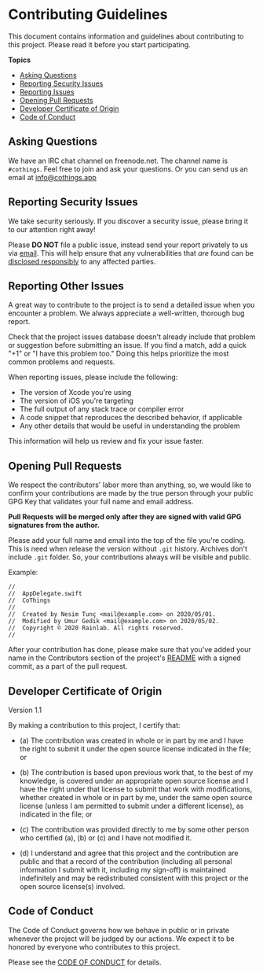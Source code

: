 # Contributing Guidelines

This document contains information and guidelines about contributing to this project.
Please read it before you start participating.

**Topics**

* [Asking Questions](#asking-questions)
* [Reporting Security Issues](#reporting-security-issues)
* [Reporting Issues](#reporting-other-issues)
* [Opening Pull Requests](#opening-pull-requests)
* [Developer Certificate of Origin](#developer-certificate-of-origin)
* [Code of Conduct](#code-of-conduct)

## Asking Questions

We have an IRC chat channel on freenode.net. The channel name is `#cothings`.
Feel free to join and ask your questions. Or you can send us an email at <info@cothings.app>

## Reporting Security Issues

We take  security seriously. If you discover a security issue, please bring it to our attention right away!

Please **DO NOT** file a public issue,
instead send your report privately to us via [email](mailto:info@cothings.app?subject=Security%20Issue).
This will help ensure that any vulnerabilities that _are_ found
can be [disclosed responsibly](https://en.wikipedia.org/wiki/Responsible_disclosure)
to any affected parties.

## Reporting Other Issues

A great way to contribute to the project
is to send a detailed issue when you encounter a problem.
We always appreciate a well-written, thorough bug report.

Check that the project issues database
doesn't already include that problem or suggestion before submitting an issue.
If you find a match, add a quick "+1" or "I have this problem too."
Doing this helps prioritize the most common problems and requests.

When reporting issues, please include the following:

* The version of Xcode you're using
* The version of iOS you're targeting
* The full output of any stack trace or compiler error
* A code snippet that reproduces the described behavior, if applicable
* Any other details that would be useful in understanding the problem

This information will help us review and fix your issue faster.

## Opening Pull Requests

We respect the contributors' labor more than anything, so, we would like to confirm your contributions are made by the true person through your public GPG Key that validates your full name and email address.

**Pull Requests will be merged only after they are signed with valid GPG signatures from the author.**

Please add your full name and email into the top of the file you're coding. This is need when release the version without `.git` history. Archives don't include  `.git` folder. So, your contributions always will be visible and public.

Example:
```
//
//  AppDelegate.swift
//  CoThings
//
//  Created by Nesim Tunç <mail@example.com> on 2020/05/01.
//  Modified by Umur Gedik <mail@example.com> on 2020/05/02.
//  Copyright © 2020 Rainlab. All rights reserved.
//
```

After your contribution has done, please make sure that you've added your name in the Contributors section of the project's [README](readme.md#Contributors) with a signed commit, as a part of the pull request. 

## Developer Certificate of Origin
Version 1.1

By making a contribution to this project, I certify that:

- (a) The contribution was created in whole or in part by me and I
have the right to submit it under the open source license
indicated in the file; or

- (b) The contribution is based upon previous work that, to the best
of my knowledge, is covered under an appropriate open source
license and I have the right under that license to submit that
work with modifications, whether created in whole or in part
by me, under the same open source license (unless I am
permitted to submit under a different license), as indicated
in the file; or

- (c) The contribution was provided directly to me by some other
person who certified (a), (b) or (c) and I have not modified
it.

- (d) I understand and agree that this project and the contribution
are public and that a record of the contribution (including all
personal information I submit with it, including my sign-off) is
maintained indefinitely and may be redistributed consistent with
this project or the open source license(s) involved.

## Code of Conduct

The Code of Conduct governs how we behave in public or in private whenever the project will be judged by our actions. We expect it to be honored by everyone who contributes to this project.

Please see the [CODE OF CONDUCT](CODE_OF_CONDUCT.md) for details.
